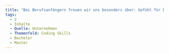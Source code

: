 ```yaml
---
title: "Bei Berufsanfängern freuen wir uns besonders über: Gefühl für Dokumentation (innerhalb und außerhalb des Codes)"
tags:
  - 2
  - Inhalte
  - Quelle: Unternehmen
  - Themenfeld: Coding Skills
  - Bachelor
  - Master
---
```

